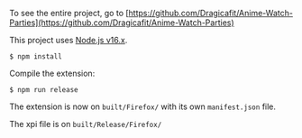 To see the entire project, go to [https://github.com/Dragicafit/Anime-Watch-Parties](https://github.com/Dragicafit/Anime-Watch-Parties)

This project uses [Node.js v16.x](https://nodejs.org/).

```ShellSession
$ npm install
```

Compile the extension:

```ShellSession
$ npm run release
```

The extension is now on `built/Firefox/` with its own `manifest.json` file.

The xpi file is on `built/Release/Firefox/`
